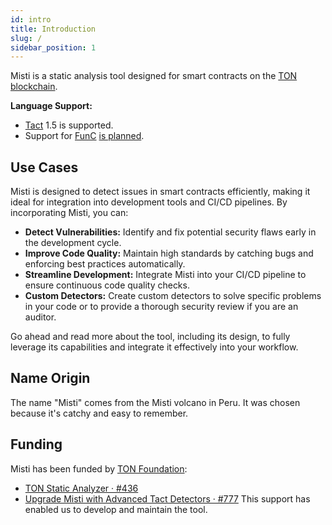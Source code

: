 ```yaml
---
id: intro
title: Introduction
slug: /
sidebar_position: 1
---
```


Misti is a static analysis tool designed for smart contracts on the [TON blockchain](https://ton.org/).

**Language Support:**
- [Tact](https://tact-lang.org/) 1.5 is supported.
- Support for [FunC](https://docs.ton.org/develop/func/overview) [is planned](https://github.com/nowarp/misti/issues/56).

## Use Cases

Misti is designed to detect issues in smart contracts efficiently, making it ideal for integration into development tools and CI/CD pipelines. By incorporating Misti, you can:

* **Detect Vulnerabilities:** Identify and fix potential security flaws early in the development cycle.
* **Improve Code Quality:** Maintain high standards by catching bugs and enforcing best practices automatically.
* **Streamline Development:** Integrate Misti into your CI/CD pipeline to ensure continuous code quality checks.
* **Custom Detectors:** Create custom detectors to solve specific problems in your code or to provide a thorough security review if you are an auditor.

Go ahead and read more about the tool, including its design, to fully leverage its capabilities and integrate it effectively into your workflow.

## Name Origin
The name "Misti" comes from the Misti volcano in Peru. It was chosen because it's catchy and easy to remember.

## Funding
Misti has been funded by [TON Foundation](https://ton.foundation):
* [TON Static Analyzer · #436](https://github.com/ton-society/grants-and-bounties/issues/436)
* [Upgrade Misti with Advanced Tact Detectors · #777](https://github.com/ton-society/grants-and-bounties/issues/777)
This support has enabled us to develop and maintain the tool.
